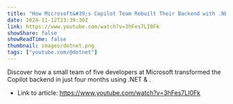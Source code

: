 ```yaml
---
title: "How Microsoft&#39;s Copilot Team Rebuilt Their Backend with .NET &amp; .NET Aspire"
date: 2024-11-12T23:39:30Z
link: https://www.youtube.com/watch?v=3hFes7LI0Fk
showShare: false
showReadTime: false
thumbnail: images/dotnet.png
tags: ["youtube.com/@dotnet"]
---
```

Discover how a small team of five developers at Microsoft transformed the Copilot backend in just four months using .NET & .

- Link to article: https://www.youtube.com/watch?v=3hFes7LI0Fk